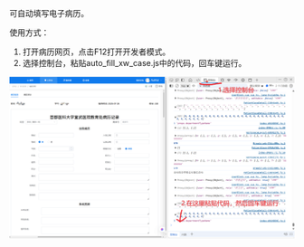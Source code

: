 可自动填写电子病历。

使用方式：
1. 打开病历网页，点击F12打开开发者模式。
2. 选择控制台，粘贴auto_fill_xw_case.js中的代码，回车键运行。

![操作方式](./操作方式.png)

